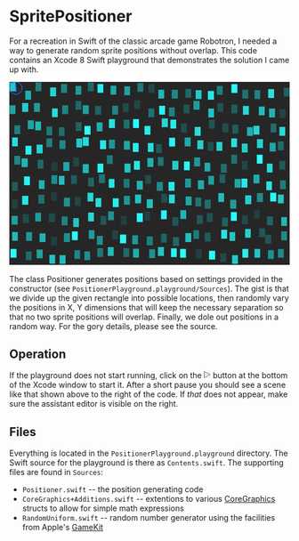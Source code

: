# SpritePositioner

For a recreation in Swift of the classic arcade game Robotron, I needed a way to generate random sprite
positions without overlap. This code contains an Xcode 8 Swift playground that demonstrates the solution I came
up with.

![](Scene.png)

The class Positioner generates positions based on settings provided in the constructor (see
`PositionerPlayground.playground/Sources`). The gist is that we divide up the given rectangle into possible
locations, then randomly vary the positions in X, Y dimensions that will keep the necessary separation so that
no two sprite positions will overlap. Finally, we dole out positions in a random way. For the gory details,
please see the source.

## Operation

If the playground does not start running, click on the ![play](play.png) button at the bottom of the Xcode window to start
it. After a short pause you should see a scene like that shown above to the right of the code. If *that* does
not appear, make sure the assistant editor is visible on the right.

## Files

Everything is located in the `PositionerPlayground.playground` directory. The Swift source for the playground is
there as `Contents.swift`. The supporting files are found in `Sources`:

* `Positioner.swift` -- the position generating code
* `CoreGraphics+Additions.swift` -- extentions to various
[CoreGraphics](https://developer.apple.com/reference/coregraphics) structs to allow for simple math expressions
* `RandomUniform.swift` -- random number generator using the facilities from Apple's
[GameKit](https://developer.apple.com/reference/gamekit)

